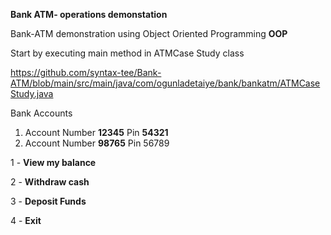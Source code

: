 **Bank ATM- operations demonstation**

Bank-ATM demonstration using Object Oriented Programming **OOP** 

Start by executing main method in  ATMCase Study class 

https://github.com/syntax-tee/Bank-ATM/blob/main/src/main/java/com/ogunladetaiye/bank/bankatm/ATMCaseStudy.java

Bank Accounts

1. Account Number **12345**         Pin **54321**
2. Account Number **98765**         Pin 56789

1 - **View my balance**

2 - **Withdraw cash**

3 - **Deposit Funds**

4 - **Exit**
